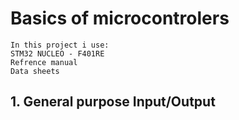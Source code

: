 # Basics of microcontrolers

    In this project i use:
    STM32 NUCLEO - F401RE
    Refrence manual
    Data sheets

## 1. General purpose Input/Output 
